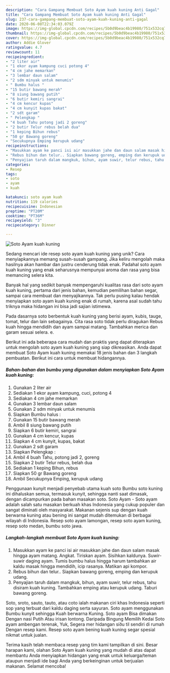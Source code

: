 ```yaml
---
description: "Cara Gampang Membuat Soto Ayam kuah kuning Anti Gagal"
title: "Cara Gampang Membuat Soto Ayam kuah kuning Anti Gagal"
slug: 237-cara-gampang-membuat-soto-ayam-kuah-kuning-anti-gagal
date: 2020-06-08T22:34:03.079Z
image: https://img-global.cpcdn.com/recipes/5b0d9beac4b19980/751x532cq70/soto-ayam-kuah-kuning-foto-resep-utama.jpg
thumbnail: https://img-global.cpcdn.com/recipes/5b0d9beac4b19980/751x532cq70/soto-ayam-kuah-kuning-foto-resep-utama.jpg
cover: https://img-global.cpcdn.com/recipes/5b0d9beac4b19980/751x532cq70/soto-ayam-kuah-kuning-foto-resep-utama.jpg
author: Addie Glover
ratingvalue: 4.7
reviewcount: 11
recipeingredient:
- "2 liter air"
- "1 ekor ayam kampung cuci potong 4"
- "4 cm jahe memarkan"
- "3 lembar daun salam"
- "2 sdm minyak untuk menumis"
- " Bumbu halus "
- "15 butir bawang merah"
- "8 siung bawang putih"
- "6 butir kemiri sangrai"
- "4 cm kencur kupas"
- "4 cm kunyit kupas bakat"
- "2 sdt garam"
- " Pelengkap "
- "4 buah Tahu potong jadi 2 goreng"
- "2 butir Telur rebus belah dua"
- "1 keping Bihun rebus"
- "50 gr Bawang goreng"
- "Secukupnya Emping kerupuk udang"
recipeinstructions:
- "Masukkan ayam ke panci isi air masukkan jahe dan daun salam masak hingga ayam matang. Angkat. Tiriskan ayam. Sisihkan kaldunya. Suwir-suwir daging ayam. Tumis bumbu halus hingga harum tambahkan air kaldu masak hingga mendidih, icip rasanya. Matikan api kompor."
- "Rebus bihun dan telur.. Siapkan bawang goreng, emping dan kerupuk udang."
- "Penyajian taruh dalam mangkuk, bihun, ayam suwir, telur rebus, tahu disiram kuah kuning. Tambahkan emping atau kerupuk udang. Taburi bawang goreng."
categories:
- Resep
tags:
- soto
- ayam
- kuah

katakunci: soto ayam kuah 
nutrition: 119 calories
recipecuisine: Indonesian
preptime: "PT20M"
cooktime: "PT36M"
recipeyield: "3"
recipecategory: Dinner

---
```



![Soto Ayam kuah kuning](https://img-global.cpcdn.com/recipes/5b0d9beac4b19980/751x532cq70/soto-ayam-kuah-kuning-foto-resep-utama.jpg)

Sedang mencari ide resep soto ayam kuah kuning yang unik? Cara menyiapkannya memang susah-susah gampang. Jika keliru mengolah maka hasilnya akan hambar dan justru cenderung tidak enak. Padahal soto ayam kuah kuning yang enak seharusnya mempunyai aroma dan rasa yang bisa memancing selera kita.

Banyak hal yang sedikit banyak mempengaruhi kualitas rasa dari soto ayam kuah kuning, pertama dari jenis bahan, kemudian pemilihan bahan segar, sampai cara membuat dan menyajikannya. Tak perlu pusing kalau hendak menyiapkan soto ayam kuah kuning enak di rumah, karena asal sudah tahu triknya maka hidangan ini bisa jadi sajian istimewa.

Pada dasarnya soto berbentuk kuah kuning yang berisi ayam, kubis, tauge, tomat, telur dan lain sebagainya. Cita rasa soto tidak perlu diragukan Rebus kuah hingga mendidih dan ayam sampai matang. Tambahkan merica dan garam sesuai selera. e.


Berikut ini ada beberapa cara mudah dan praktis yang dapat diterapkan untuk mengolah soto ayam kuah kuning yang siap dikreasikan. Anda dapat membuat Soto Ayam kuah kuning memakai 18 jenis bahan dan 3 langkah pembuatan. Berikut ini cara untuk membuat hidangannya.

<!--inarticleads1-->

##### Bahan-bahan dan bumbu yang digunakan dalam menyiapkan Soto Ayam kuah kuning:

1. Gunakan 2 liter air
1. Sediakan 1 ekor ayam kampung, cuci, potong 4
1. Sediakan 4 cm jahe memarkan
1. Gunakan 3 lembar daun salam
1. Gunakan 2 sdm minyak untuk menumis
1. Siapkan  Bumbu halus :
1. Gunakan 15 butir bawang merah
1. Ambil 8 siung bawang putih
1. Siapkan 6 butir kemiri, sangrai
1. Gunakan 4 cm kencur, kupas
1. Siapkan 4 cm kunyit, kupas, bakat
1. Gunakan 2 sdt garam
1. Siapkan  Pelengkap :
1. Ambil 4 buah Tahu, potong jadi 2, goreng
1. Siapkan 2 butir Telur rebus, belah dua
1. Sediakan 1 keping Bihun, rebus
1. Siapkan 50 gr Bawang goreng
1. Ambil Secukupnya Emping, kerupuk udang


Penggunaan kunyit menjadi penyebab utama kuah soto Bumbu soto kuning ini dihaluskan semua, termasuk kunyit, sehingga nanti saat dimasak, dengan dicampurkan pada bahan masakan soto. Soto Ayam - Soto ayam adalah salah satu masakan berkuah khas Indonesia yang cukup populer dan sangat diminati oleh masyarakat. Makanan sejenis sup dengan kuah berwarna kuning atau bening ini sangat mudah ditemukan di berbagai wilayah di Indonesia. Resep soto ayam lamongan, resep soto ayam kuning, resep soto medan, bumbu soto jawa. 

<!--inarticleads2-->

##### Langkah-langkah membuat Soto Ayam kuah kuning:

1. Masukkan ayam ke panci isi air masukkan jahe dan daun salam masak hingga ayam matang. Angkat. Tiriskan ayam. Sisihkan kaldunya. Suwir-suwir daging ayam. Tumis bumbu halus hingga harum tambahkan air kaldu masak hingga mendidih, icip rasanya. Matikan api kompor.
1. Rebus bihun dan telur.. Siapkan bawang goreng, emping dan kerupuk udang.
1. Penyajian taruh dalam mangkuk, bihun, ayam suwir, telur rebus, tahu disiram kuah kuning. Tambahkan emping atau kerupuk udang. Taburi bawang goreng.


Soto, sroto, sauto, tauto, atau coto ialah makanan ciri khas Indonesia seperti sop yang terbuat dari kaldu daging serta sayuran. Soto ayam menggunakan Bumbu kunyit sehingga Kuah berwarna Kuning. Soto ayam Bisa dimakan Dengan nasi Putih Atau irisan lontong. Daripada Bingung Memilih Kedai Soto ayam ambengan terenak, Yuk, Segera mer hidangan síðu til sendiri di rumah Dengan resep kami. Resep soto ayam bening kuah kuning segar spesial nikmat untuk jualan. 

Terima kasih telah membaca resep yang tim kami tampilkan di sini. Besar harapan kami, olahan Soto Ayam kuah kuning yang mudah di atas dapat membantu Anda menyiapkan hidangan yang enak untuk keluarga/teman ataupun menjadi ide bagi Anda yang berkeinginan untuk berjualan makanan. Selamat mencoba!
